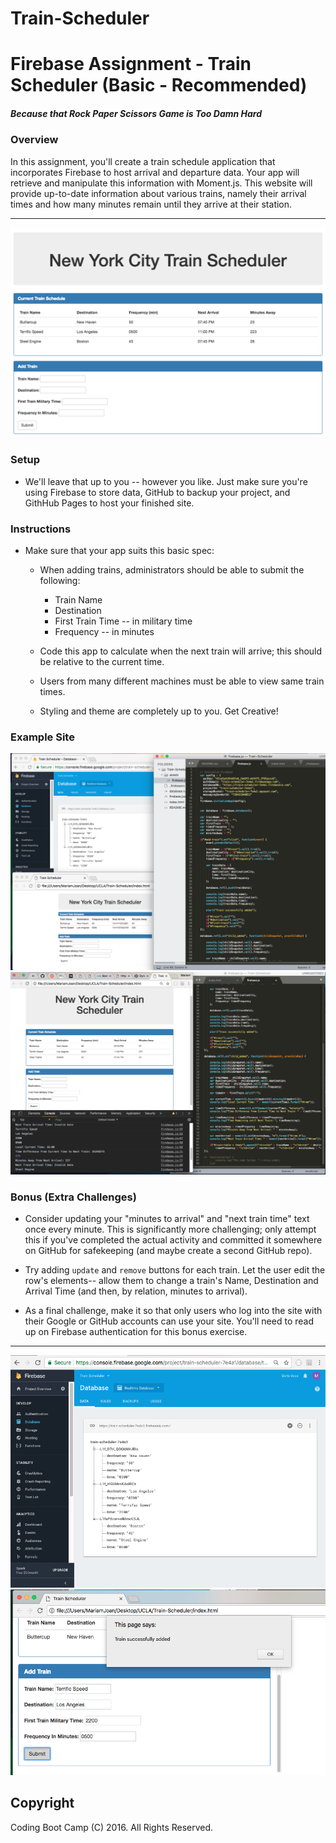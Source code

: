 # Train-Scheduler
# Firebase Assignment - Train Scheduler (Basic - Recommended)

##### _Because that Rock Paper Scissors Game is Too Damn Hard_

### Overview

In this assignment, you'll create a train schedule application that incorporates Firebase to host arrival and departure data. Your app will retrieve and manipulate this information with Moment.js. This website will provide up-to-date information about various trains, namely their arrival times and how many minutes remain until they arrive at their station.

- - -
![train homework](screenshot5.png)


### Setup

* We'll leave that up to you -- however you like. Just make sure you're using Firebase to store data, GitHub to backup your project, and GithHub Pages to host your finished site.

### Instructions

* Make sure that your app suits this basic spec:
  * When adding trains, administrators should be able to submit the following:
    * Train Name
    * Destination 
    * First Train Time -- in military time
    * Frequency -- in minutes
  
  * Code this app to calculate when the next train will arrive; this should be relative to the current time.
  * Users from many different machines must be able to view same train times.
  * Styling and theme are completely up to you. Get Creative!

### Example Site

![train homework](screenshot1.png)
![train homework](screenshot2.png)

### Bonus (Extra Challenges)

* Consider updating your "minutes to arrival" and "next train time" text once every minute. This is significantly more challenging; only attempt this if you've completed the actual activity and committed it somewhere on GitHub for safekeeping (and maybe create a second GitHub repo).

* Try adding `update` and `remove` buttons for each train. Let the user edit the row's elements-- allow them to change a train's Name, Destination and Arrival Time (and then, by relation, minutes to arrival).

* As a final challenge, make it so that only users who log into the site with their Google or GitHub accounts can use your site. You'll need to read up on Firebase authentication for this bonus exercise.

- - -

![train homework](screenshot3.png)
![train homework](screenshot4.png)


## Copyright

Coding Boot Camp (C) 2016. All Rights Reserved.

